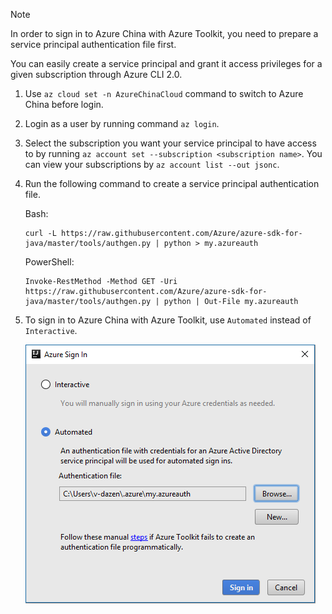 > [!NOTE]
> In order to sign in to Azure China with Azure Toolkit, you need to prepare a service principal authentication file first.
>
> You can easily create a service principal and grant it access privileges for a given subscription through Azure CLI 2.0.
>
> 1. Use `az cloud set -n AzureChinaCloud` command to switch to Azure China before login.
> 1. Login as a user by running command `az login`.
> 1. Select the subscription you want your service principal to have access to by running `az account set --subscription <subscription name>`. You can view your subscriptions by `az account list --out jsonc`.
> 1. Run the following command to create a service principal authentication file.
> 
>     Bash:
>     ```
>     curl -L https://raw.githubusercontent.com/Azure/azure-sdk-for-java/master/tools/authgen.py | python > my.azureauth
>     ```
>     PowerShell:
>     ```
>     Invoke-RestMethod -Method GET -Uri  https://raw.githubusercontent.com/Azure/azure-sdk-for-java/master/tools/authgen.py | python | Out-File my.azureauth
>     ```
>
> 1. To sign in to Azure China with Azure Toolkit, use `Automated` instead of `Interactive`.
>
>     ![azure-sign-in](./media/azure-intellij-login-guide/azure-sign-in.png)